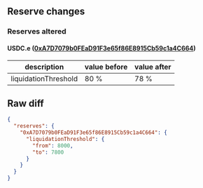 ## Reserve changes

### Reserves altered

#### USDC.e ([0xA7D7079b0FEaD91F3e65f86E8915Cb59c1a4C664](https://snowscan.xyz/address/0xA7D7079b0FEaD91F3e65f86E8915Cb59c1a4C664))

| description | value before | value after |
| --- | --- | --- |
| liquidationThreshold | 80 % | 78 % |


## Raw diff

```json
{
  "reserves": {
    "0xA7D7079b0FEaD91F3e65f86E8915Cb59c1a4C664": {
      "liquidationThreshold": {
        "from": 8000,
        "to": 7800
      }
    }
  }
}
```